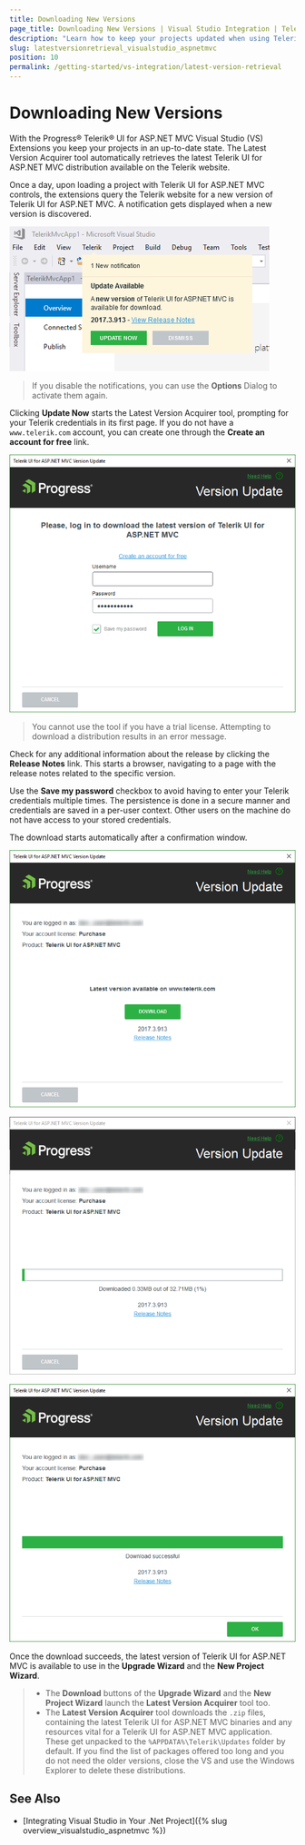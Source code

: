 ```yaml
---
title: Downloading New Versions
page_title: Downloading New Versions | Visual Studio Integration | Telerik UI for ASP.NET MVC
description: "Learn how to keep your projects updated when using Telerik UI for ASP.NET MVC."
slug: latestversionretrieval_visualstudio_aspnetmvc
position: 10
permalink: /getting-started/vs-integration/latest-version-retrieval
---
```


# Downloading New Versions

With the Progress&reg; Telerik&reg; UI for ASP.NET MVC Visual Studio (VS) Extensions you keep your projects in an up-to-date state. The Latest Version Acquirer tool automatically retrieves the latest Telerik UI for ASP.NET MVC distribution available on the Telerik website.

Once a day, upon loading a project with Telerik UI for ASP.NET MVC controls, the extensions query the Telerik website for a new version of Telerik UI for ASP.NET MVC. A notification gets displayed when a new version is discovered.

![A displayed notification upon locating a new Telerik UI for ASP.NET MVC version](../../getting-started-mvc/vs-integration/images/notification.png)

> If you disable the notifications, you can use the **Options** Dialog to activate them again.

Clicking **Update Now** starts the Latest Version Acquirer tool, prompting for your Telerik credentials in its first page. If you do not have a `www.telerik.com` account, you can create one through the **Create an account for free** link.

![The Get the Latest Version dialog](../../getting-started-mvc/vs-integration/images/lva1.png)

> You cannot use the tool if you have a trial license. Attempting to download a distribution results in an error message.

Check for any additional information about the release by clicking the **Release Notes** link. This starts a browser, navigating to a page with the release notes related to the specific version.

Use the **Save my password** checkbox to avoid having to enter your Telerik credentials multiple times. The persistence is done in a secure manner and credentials are saved in a per-user context. Other users on the machine do not have access to your stored credentials.

The download starts automatically after a confirmation window.

![The dialog indicating the download progress, getting the latest version](../../getting-started-mvc/vs-integration/images/lva2.png)

![The dialog indicating the download progress, getting the latest version](../../getting-started-mvc/vs-integration/images/lva3.png)

![The dialog indicating the download progress, getting the latest version](../../getting-started-mvc/vs-integration/images/lva4.png)

Once the download succeeds, the latest version of Telerik UI for ASP.NET MVC is available to use in the **Upgrade Wizard** and the **New Project Wizard**.

> * The **Download** buttons of the **Upgrade Wizard** and the **New Project Wizard** launch the **Latest Version Acquirer** tool too.
> * The **Latest Version Acquirer** tool downloads the `.zip` files, containing the latest Telerik UI for ASP.NET MVC binaries and any resources vital for a Telerik UI for ASP.NET MVC application. These get unpacked to the `%APPDATA%\Telerik\Updates` folder by default. If you find the list of packages offered too long and you do not need the older versions, close the VS and use the Windows Explorer to delete these distributions.

## See Also

* [Integrating Visual Studio in Your .Net Project]({% slug overview_visualstudio_aspnetmvc %})
